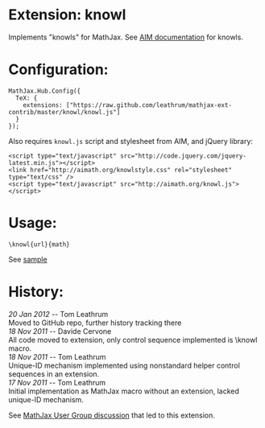 # Extension: knowl

Implements "knowls" for MathJax. See [AIM documentation](http://www.aimath.org/knowlepedia/) for knowls. 

# Configuration:

    MathJax.Hub.Config({
      TeX: {
        extensions: ["https://raw.github.com/leathrum/mathjax-ext-contrib/master/knowl/knowl.js"]
      }
    });

Also requires `knowl.js` script and stylesheet from AIM, and jQuery library:

    <script type="text/javascript" src="http://code.jquery.com/jquery-latest.min.js"></script> 
    <link href="http://aimath.org/knowlstyle.css" rel="stylesheet" type="text/css" /> 
    <script type="text/javascript" src="http://aimath.org/knowl.js">
    </script>

# Usage:

    \knowl{url}{math}

See [sample]()

# History:

*20 Jan 2012* -- Tom Leathrum  
Moved to GitHub repo, further history tracking there  
*18 Nov 2011* -- Davide Cervone  
All code moved to extension, only control sequence implemented is \knowl macro.  
*18 Nov 2011* -- Tom Leathrum  
Unique-ID mechanism implemented using nonstandard helper control sequences in an extension.  
*17 Nov 2011* -- Tom Leathrum  
Initial implementation as MathJax macro without an extension, lacked unique-ID mechanism.

See [MathJax User Group discussion](http://groups.google.com/group/mathjax-users/browse_thread/thread/d8a8d081b8e63242) that led to this extension. 

